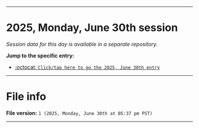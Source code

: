 
***

# 2025, Monday, June 30th session

_Session data for this day is available in a separate repository._

**Jump to the specific entry:**

- [:octocat: `Click/tap here to go the 2025, June 30th entry`](https://github.com/seanpm2001/SeansLifeArchive_Images_TinyTower_Y2025/tree/SeansLifeArchive_Images_TinyTower_Y2025_Main-dev/2025/06_June/30/)

***

# File info

**File version:** `1 (2025, Monday, June 30th at 05:37 pm PST)`

***
